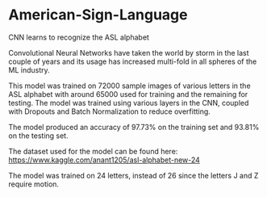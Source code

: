 # American-Sign-Language
CNN learns to recognize the ASL alphabet

Convolutional Neural Networks have taken the world by storm in the last couple of years and its usage has increased multi-fold in all spheres of the ML industry.

This model was trained on 72000 sample images of various letters in the ASL alphabet with around 65000 used for training and the remaining for testing.
The model was trained using various layers in the CNN, coupled with Dropouts and Batch Normalization to reduce overfitting.

The model produced an accuracy of 97.73% on the training set and 93.81% on the testing set.

The dataset used for the model can be found here: https://www.kaggle.com/anant1205/asl-alphabet-new-24

The model was trained on 24 letters, instead of 26 since the letters J and Z require motion.
